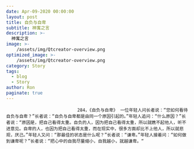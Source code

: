 ```yaml
---
date: Apr-09-2020 00:00:00
layout: post
title: 自负与自卑
subtitle: 神寓之言
description: >-
  神寓之言
image: >-
    /assets/img/Qtcreator-overview.png
optimized_image: >-
    /assets/img/Qtcreator-overview.png
category: Story
tags:
  - blog
  - Story
author: Ron
paginate: true
---
```


							　　284，《自负与自卑》 一位年轻人问长者说：“您如何看待自负与自卑？”长者说：“自负与自卑都是由同一个原因引起的。”年轻人追问：“什么原因？”长者说：“原因是，把自己看得太重。自负的人，因为把自己看得太重，所以就瞧不起他人，听不进意见。自卑的人，也因为把自己看得太重，而在现实中，很多方面却比不上他人，所以就悲观，厌己。”年轻人又问：“那最佳的状态是什么呢？”长者说：“谦卑。”年轻人接着问：“如何做到谦卑呢？”长者说：“把心中的自我尽量缩小，自我越小，就越谦卑。“
							
							
						